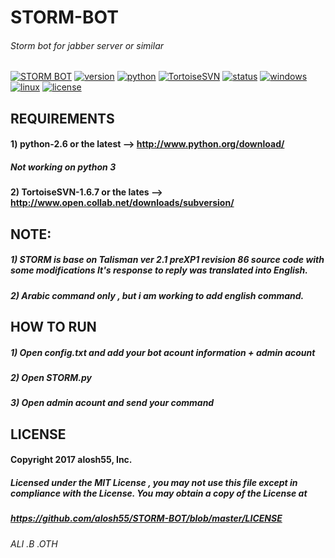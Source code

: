 # STORM-BOT
###### Storm bot for jabber server or similar

[![STORM BOT](https://img.shields.io/travis/rust-lang/rust.svg)]()
[![version](https://img.shields.io/badge/version-5.2.1-green.svg)]()
[![python](https://img.shields.io/badge/python-2.7-blue.svg)](http://www.python.org/download/)
[![TortoiseSVN](https://img.shields.io/badge/TortoiseSVN-1.6.7-yellowgreen.svg)](http://www.open.collab.net/downloads/subversion/)
[![status](https://img.shields.io/pypi/status/Django.svg)]()
[![windows](https://img.shields.io/badge/windows-tested-brightgreen.svg)]()
[![linux](https://img.shields.io/badge/linux-not%20tested-lightgrey.svg)]()
[![license](https://img.shields.io/npm/l/express.svg)](https://github.com/alosh55/STORM-BOT/blob/master/LICENSE)

## REQUIREMENTS
#### 1) python-2.6 or the latest --> http://www.python.org/download/
##### Not working on python 3

#### 2) TortoiseSVN-1.6.7 or the lates --> http://www.open.collab.net/downloads/subversion/

## NOTE: 
##### 1) STORM is base on Talisman ver 2.1 preXP1 revision 86 source code with some modifications It's response to reply was translated into English.
##### 2) Arabic command only , but i am working to add english command.

## HOW TO RUN 
##### 1) Open config.txt and add your bot acount information + admin acount

##### 2) Open STORM.py

##### 3) Open admin acount and send your command 

## LICENSE

#### Copyright 2017 alosh55, Inc.

##### Licensed under the MIT License , you may not use this file except in compliance with the License. You may obtain a copy of the License at 

##### https://github.com/alosh55/STORM-BOT/blob/master/LICENSE

###### ALI .B .OTH
